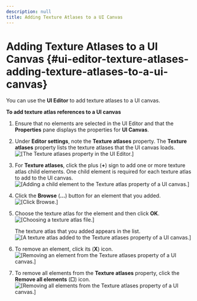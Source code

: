 ```yaml
---
description: null
title: Adding Texture Atlases to a UI Canvas
---
```

# Adding Texture Atlases to a UI Canvas {#ui-editor-texture-atlases-adding-texture-atlases-to-a-ui-canvas}

You can use the **UI Editor** to add texture atlases to a UI canvas\.

**To add texture atlas references to a UI canvas**

1. Ensure that no elements are selected in the UI Editor and that the **Properties** pane displays the properties for **UI Canvas**\.

1. Under **Editor settings**, note the **Texture atlases** property\. The **Texture atlases** property lists the texture atlases that the UI canvas loads\.
![\[The Texture atlases property in the UI Editor.\]](/images/user-guide/game_ui_editor/ui-editor-texture-atlases-1.png)

1. For **Texture atlases**, click the plus \(**\+**\) sign to add one or more texture atlas child elements\. One child element is required for each texture atlas to add to the UI canvas\.
![\[Adding a child element to the Texture atlas property of a UI canvas.\]](/images/user-guide/game_ui_editor/ui-editor-texture-atlases-2.png)

1. Click the **Browse** \(**\.\.\.**\) button for an element that you added\.
![\[Click Browse.\]](/images/user-guide/game_ui_editor/ui-editor-texture-atlases-3.png)

1. Choose the texture atlas for the element and then click **OK**\.
![\[Choosing a texture atlas file.\]](/images/user-guide/game_ui_editor/ui-editor-texture-atlases-4.png)

   The texture atlas that you added appears in the list\.
![\[A texture atlas added to the Texture atlases property of a UI canvas.\]](/images/user-guide/game_ui_editor/ui-editor-texture-atlases-5.png)

1. To remove an element, click its \(**X**\) icon\.
![\[Removing an element from the Texture atlases property of a UI canvas.\]](/images/user-guide/game_ui_editor/ui-editor-texture-atlases-6.png)

1. To remove all elements from the **Texture atlases** property, click the **Remove all elements** \(**☐**\) icon\.
![\[Removing all elements from the Texture atlases property of a UI canvas.\]](/images/user-guide/game_ui_editor/ui-editor-texture-atlases-7.png)